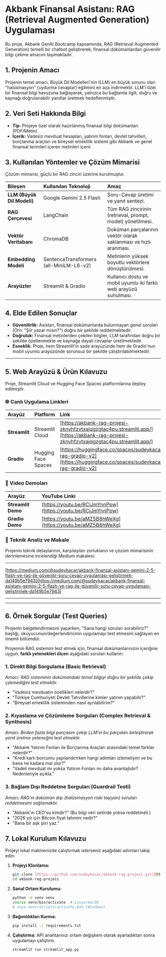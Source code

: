# Akbank Finansal Asistanı: RAG (Retrieval Augmented Generation) Uygulaması

Bu proje, Akbank GenAI Bootcamp kapsamında, RAG (Retrieval Augmented Generation) temelli bir chatbot geliştirerek, finansal dokümanlardan güvenilir bilgi çekme amacını taşımaktadır.

## 1. Projenin Amacı

Projenin temel amacı, Büyük Dil Modelleri'nin (LLM) en büyük sorunu olan "halüsinasyon" (uydurma cevaplar) eğilimini en aza indirmektir. LLM'i özel bir finansal bilgi havuzuna bağlayarak, yalnızca bu bağlamla ilgili, doğru ve kaynağı doğrulanabilir yanıtlar üretmek hedeflenmiştir.

## 2. Veri Seti Hakkında Bilgi

* **Tip:** Projeye özel olarak hazırlanmış finansal bilgi dokümanları (PDF/Metin).
* **İçerik:** Vadesiz mevduat hesapları, yatırım fonları, devlet tahvilleri, borçlanma araçları ve bireysel emeklilik sistemi gibi Akbank ve genel finansal terimleri içeren metinleri içerir.

## 3. Kullanılan Yöntemler ve Çözüm Mimarisi

Çözüm mimarisi, güçlü bir RAG zinciri üzerine kurulmuştur.

| Bileşen | Kullanılan Teknoloji | Amaç |
| :--- | :--- | :--- |
| **LLM (Büyük Dil Modeli)** | Google Gemini 2.5 Flash | Soru-Cevap üretimi ve yanıt sentezi. |
| **RAG Çerçevesi** | LangChain | Tüm RAG zincirinin (retrieval, prompt, model) yönetilmesi. |
| **Vektör Veritabanı** | ChromaDB | Doküman parçalarının vektör olarak saklanması ve hızlı aranması. |
| **Embedding Modeli** | SentenceTransformers (all-MiniLM-L6-v2) | Metinlerin yüksek boyutlu vektörlere dönüştürülmesi. |
| **Arayüzler** | Streamlit & Gradio | Kullanıcı dostu ve mobil uyumlu iki farklı web arayüzü sunulması. |

## 4. Elde Edilen Sonuçlar

* **Güvenilirlik:** Asistan, finansal dokümanlarda bulunmayan genel soruları (Örn: "Şiir yazar mısın?") doğru bir şekilde reddetmektedir.
* **Doğruluk:** Finansal metinlerden çekilen bilgiler, LLM tarafından doğru bir şekilde özetlenmekte ve kaynağa dayalı cevaplar üretilmektedir.
* **Esneklik:** Proje, hem Streamlit'in sade arayüzünde hem de Gradio'nun mobil uyumlu arayüzünde sorunsuz bir şekilde çalıştırılabilmektedir.

---

## 5. Web Arayüzü & Ürün Kılavuzu

Proje, Streamlit Cloud ve Hugging Face Spaces platformlarına deploy edilmiştir.

### 🌐 Canlı Uygulama Linkleri

| Arayüz | Platform | Link |
| :--- | :--- | :--- |
| **Streamlit** | Streamlit Cloud | [https://akbank-rag-projesi-zknvhfzvtxajqgzgtac4pu.streamlit.app/](https://akbank-rag-projesi-zknvhfzvtxajqgzgtac4pu.streamlit.app/) |
| **Gradio** | Hugging Face Spaces | [https://huggingface.co/spaces/sudeykacar/akbank-rag-gradio-v2](https://huggingface.co/spaces/sudeykacar/akbank-rag-gradio-v2) |

### 🎥 Video Demoları

| Arayüz | YouTube Linki |
| :--- | :--- |
| **Streamlit Demo** | [https://youtu.be/RCiJmYnnPpw](https://youtu.be/RCiJmYnnPpw) |
| **Gradio Demo** | [https://youtu.be/aMZ5B8hWeXg](https://youtu.be/aMZ5B8hWeXg) |

### 📝 Teknik Analiz ve Makale

Projenin teknik detaylarının, karşılaşılan zorlukların ve çözüm mimarisinin derinlemesine incelendiği Medium makalesi:
***
[https://medium.com/@sudeykacar/akbank-finansal-asistanı-gemini-2-5-flash-ve-rag-ile-güvenilir-soru-cevap-uygulaması-geliştirmek-da149b5e7943](https://medium.com/@sudeykacar/akbank-finansal-asistanı-gemini-2-5-flash-ve-rag-ile-güvenilir-soru-cevap-uygulaması-geliştirmek-da149b5e7943)
***
---

## 6. Örnek Sorgular (Test Queries)

Projenin belgelendirmesini yaparken, "Sana hangi soruları sorabiliriz?" başlığı, okuyucunun/değerlendiricinin uygulamayı test etmesini sağlayan en önemli bölümdür.

Projennin RAG sistemini test etmek için, finansal dokümanlarınızın içeriğine uygun, **farklı yetenekleri ölçen** aşağıdaki soruları kullanın:

### 1. Direkt Bilgi Sorgulama (Basic Retrieval)

*Amacı: RAG sisteminin dokümandaki temel bilgiyi doğru bir şekilde çekip çekmediğini test etmektir.*

* "Vadesiz mevduatın özellikleri nelerdir?"
* "Türkiye Cumhuriyeti Devlet Tahvillerine kimler yatırım yapabilir?"
* "Bireysel emeklilik sisteminden nasıl ayrılabilirim?"

### 2. Kıyaslama ve Çözümleme Sorguları (Complex Retrieval & Synthesis)

*Amacı: Birden fazla bilgi parçasını çekip LLM'in bu parçaları birleştirerek yanıt üretme yeteneğini test etmektir.*

* "Akbank Yatırım Fonları ile Borçlanma Araçları arasındaki temel farklar nelerdir?"
* "Kredi kartı borcumu yapılandırırken hangi adımları izlemeliyim ve bu bana ne kadara mal olur?"
* "Vadeli mevduat mı yoksa Yatırım Fonları mı daha avantajlıdır? Nedenleriyle açıkla."

### 3. Bağlam Dışı Reddetme Sorguları (Guardrail Testi)

*Amacı: RAG'ın doküman dışı (halüsinasyon riski taşıyan) soruları reddetmesini sağlamaktır.*

* "Akbank'ın CEO'su kimdir?" (Bu bilgi veri setinde yoksa reddetmeli.)
* "2026 yılı için Bitcoin fiyat tahmini nedir?"
* "Bana bir aşk şiiri yaz."

## 7. Lokal Kurulum Kılavuzu

Projeyi lokal makinenizde çalıştırmak isterseniz aşağıdaki adımları takip edin:

1.  **Projeyi Klonlama:**
    ```bash
    git clone [https://github.com/sudeykacar/akbank-rag-projesi.git](https://github.com/sudeykacar/akbank-rag-projesi.git)
    cd akbank-rag-projesi
    ```
2.  **Sanal Ortam Kurulumu:**
    ```bash
    python -m venv venv
    source venv/bin/activate  # Linux/macOS
    # veya venv\Scripts\activate.bat (Windows)
    ```
3.  **Bağımlılıkları Kurma:**
    ```bash
    pip install -r requirements.txt
    ```
4.  **Çalıştırma:** API anahtarınızı ortam değişkeni olarak ayarladıktan sonra uygulamayı çalıştırın.
    ```bash
    streamlit run streamlit_app.py
    ```
